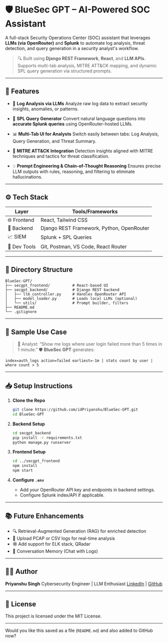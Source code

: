 # 🛡️ BlueSec GPT – AI-Powered SOC Assistant

A full-stack Security Operations Center (SOC) assistant that leverages **LLMs (via OpenRouter)** and **Splunk** to automate log analysis, threat detection, and query generation in a security analyst's workflow.

> 🔍 Built using **Django REST Framework**, **React**, and **LLM APIs**. Supports multi-tab analysis, MITRE ATT\&CK mapping, and dynamic SPL query generation via structured prompts.

---

## 🚀 Features

* 🔐 **Log Analysis via LLMs**
  Analyze raw log data to extract security insights, anomalies, or patterns.

* 🧠 **SPL Query Generator**
  Convert natural language questions into **accurate Splunk queries** using OpenRouter-hosted LLMs.

* 📊 **Multi-Tab UI for Analysts**
  Switch easily between tabs: Log Analysis, Query Generation, and Threat Summary.

* 🎯 **MITRE ATT\&CK Integration**
  Detection insights aligned with MITRE techniques and tactics for threat classification.

* 💡 **Prompt Engineering & Chain-of-Thought Reasoning**
  Ensures precise LLM outputs with rules, reasoning, and filtering to eliminate hallucinations.

---

## ⚙️ Tech Stack

| Layer        | Tools/Frameworks                          |
| ------------ | ----------------------------------------- |
| 🌐 Frontend  | React, Tailwind CSS                       |
| 🧠 Backend   | Django REST Framework, Python, OpenRouter |
| 📈 SIEM      | Splunk + SPL Queries                      |
| 🧪 Dev Tools | Git, Postman, VS Code, React Router       |

---

## 📂 Directory Structure

```
BlueSec-GPT/
├── secgpt_frontend/          # React-based UI
├── secgpt_backend/           # Django REST backend
│   ├── llm_controller.py     # Handles OpenRouter API
│   ├── model_loader.py       # Loads local LLMs (optional)
│   └── utils/                # Prompt builder, filters
├── README.md
└── .gitignore
```

---

## 🧪 Sample Use Case

> 💬 Analyst: “Show me logs where user login failed more than 5 times in 1 minute.”
> 🛡️ **BlueSec GPT** generates:

```spl
index=auth_logs action=failed earliest=-1m | stats count by user | where count > 5
```

---

## 📥 Setup Instructions

1. **Clone the Repo**

   ```bash
   git clone https://github.com/idPriyanshu/BlueSec-GPT.git
   cd BlueSec-GPT
   ```

2. **Backend Setup**

   ```bash
   cd secgpt_backend
   pip install -r requirements.txt
   python manage.py runserver
   ```

3. **Frontend Setup**

   ```bash
   cd ../secgpt_frontend
   npm install
   npm start
   ```

4. **Configure `.env`**

   * Add your OpenRouter API key and endpoints in backend settings.
   * Configure Splunk index/API if applicable.

---

## 📚 Future Enhancements

* 🔍 Retrieval-Augmented Generation (RAG) for enriched detection
* 📁 Upload PCAP or CSV logs for real-time analysis
* 🕸️ Add support for ELK stack, QRadar
* 🔁 Conversation Memory (Chat with Logs)

---

## 👨‍💻 Author

**Priyanshu Singh**
Cybersecurity Engineer | LLM Enthusiast
[LinkedIn](https://linkedin.com/in/priyanshu-singh-16462026b) | [GitHub](https://github.com/idPriyanshu)

---

## 📄 License

This project is licensed under the MIT License.

---

Would you like this saved as a file (`README.md`) and also added to GitHub now?
